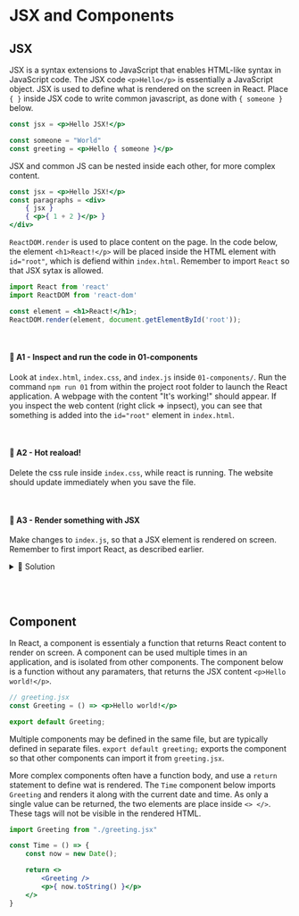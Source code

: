 # JSX and Components

## JSX

JSX is a syntax extensions to JavaScript that enables HTML-like syntax in JavaScript code. The JSX code `<p>Hello</p>` is essentially a JavaScript object. JSX is used to define what is rendered on the screen in React. Place `{ }` inside JSX code to write common javascript, as done with `{ someone }` below.
```jsx
const jsx = <p>Hello JSX!</p>

const someone = "World"
const greeting = <p>Hello { someone }</p>
```

JSX and common JS can be nested inside each other, for more complex content.
```jsx
const jsx = <p>Hello JSX!</p>
const paragraphs = <div>
    { jsx }
    { <p>{ 1 + 2 }</p> }
</div>
```

`ReactDOM.render` is used to place content on the page. In the code below, the element `<h1>React!</p>` will be placed inside the HTML element with `id="root"`, which is defiend within `index.html`. Remember to import `React` so that JSX sytax is allowed.
```jsx
import React from 'react'
import ReactDOM from 'react-dom'

const element = <h1>React!</h1>;
ReactDOM.render(element, document.getElementById('root'));
```

<br>

#### 📌 A1 - Inspect and run the code in 01-components
Look at `index.html`, `index.css`, and `index.js` inside `01-components/`. Run the command `npm run 01` from within the project root folder to launch the React application. A webpage with the content "It's working!" should appear. If you inspect the web content (right click => inpsect), you can see that something is added into the `id="root"` element in `index.html`.

<br>

#### 📌 A2 - Hot reaload!
Delete the css rule inside `index.css`, while react is running. The website should update immediately when you save the file.

<br>

#### 📌 A3 - Render something with JSX
Make changes to `index.js`, so that a JSX element is rendered on screen. Remember to first import React, as described earlier.
<details><summary>🔑 Solution</summary>

```jsx
import ReactDOM from 'react-dom'
import React from 'react'

import './index.css'

ReactDOM.render(
    <p>This is JSX</p>,
    document.getElementById('root')
)
```
</details>


<br><br>

## Component
In React, a component is essentialy a function that returns React content to render on screen. A component can be used multiple times in an application, and is isolated from other components. The component below is a function without any paramaters, that returns the JSX content `<p>Hello world!</p>`.
```jsx
// greeting.jsx
const Greeting = () => <p>Hello world!</p>

export default Greeting;
```
Multiple components may be defined in the same file, but are typically defined in separate files. `export default greeting;` exports the component so that other components can import it from `greeting.jsx`.

More complex components often have a function body, and use a `return` statement to define wat is rendered. The `Time` component below imports `Greeting` and renders it along with the current date and time. As only a single value can be returned, the two elements are place inside `<> </>`. These tags will not be visible in the rendered HTML.
```jsx
import Greeting from "./greeting.jsx"

const Time = () => {
    const now = new Date();

    return <>
        <Greeting />
        <p>{ now.toString() }</p>
    </>
}
```

